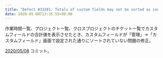 ```yaml
---
title: "Defect #33281: Totals of custom fields may not be sorted as configured"
date: 2020-05-08T13:35:55+09:00
---
```


作業時間一覧、プロジェクト一覧、クロスプロジェクトのチケット一覧でカスタムフィールドの合計値を表示させたとき、カスタムフィールドが「管理」→「カスタムフィールド」画面で設定された通りにソートされていない問題の修正。

[2020/05/08](/posts/2020/05/08/) コミット。